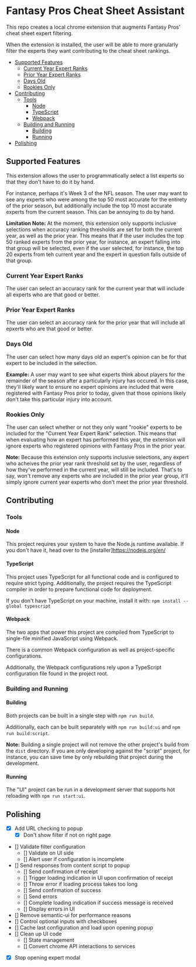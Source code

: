 # Fantasy Pros Cheat Sheet Assistant

This repo creates a local chrome extension that augments Fantasy Pros' cheat sheet expert filtering.

When the extension is installed, the user will be able to more granularly filter the experts they want contributing
to the cheat sheet rankings.

- [Supported Features](#supported-features)
  - [Current Year Expert Ranks](#current-year-expert-ranks)
  - [Prior Year Expert Ranks](#prior-year-expert-ranks)
  - [Days Old](#days-old)
  - [Rookies Only](#rookies-only)
- [Contributing](#contributing)
  - [Tools](#tools)
    - [Node](#node)
    - [TypeScript](#typescript)
    - [Webpack](#webpack)
  - [Building and Running](#building-and-running)
    - [Building](#building)
    - [Running](#running)
- [Polishing](#polishing)

## Supported Features

This extension allows the user to programmatically select a list experts so that they don't have to do it by hand.

For instance, perhaps it's Week 3 of the NFL season. The user may want to see any experts who were among the top 50 most accurate
for the entirety of the prior season, but additionally include the top 10 most accurate experts from the current season. This
can be annoying to do by hand.

**Limitation Note:** At the moment, this extension only supports inclusive selections when accuracy ranking thresholds are set for both the current
year, as well as the prior year. This means that if the user includes the top 50 ranked experts from the prior year, for instance, an expert
falling into that group will be selected, even if the user selected, for instance, the top 20 experts from teh current year and the expert in
question falls outside of that group.

### Current Year Expert Ranks

The user can select an accuracy rank for the current year that will include all experts who are that good or better.

### Prior Year Expert Ranks

The user can select an accuracy rank for the prior year that will include all epxerts who are that good or better.

### Days Old

The user can select how many days old an expert's opinion can be for that expert to be included in the selection.

**Example:** A user may want to see what experts think about players for the remainder of the season after a particularly injury has occured.
In this case, they'll likely want to ensure no expert opinions are included that were registered with Fantasy Pros prior to today, given that
those opinions likely don't take this particular injury into account.

### Rookies Only

The user can select whether or not they only want "rookie" experts to be included for the "Current Year Expert Rank" selection. This means that
when evaluating how an expert has performed this year, the extension will ignore experts who registered opinions with Fantasy Pros in the prior year.

**Note:** Because this extension only supports inclusive selections, any expert who acheives the prior year rank threshold set by the user,
regardless of how they've performed in the current year, will still be included. That's to say, won't remove any experts who are included in
the prior year group, it'll simply ignore current year experts who don't meet the prior year threshold.

## Contributing

### Tools

#### Node

This project requires your system to have the Node.js runtime available. If you don't have it, head over to the [installer]<https://nodejs.org/en/>

#### TypeScript

This project uses TypeScript for all functional code and is configured to require strict typing. Additionally, the project requires the
TypeScript compiler in order to prepare functional code for deployment.

If you don't have TypeScript on your machine, install it with:
`npm install --global typescript`

#### Webpack

The two apps that power this project are compiled from TypeScript to single-file minified JavaScript using Webpack.

There is a common Webpack configuration as well as project-specific configurations.

Additionally, the Webpack configurations rely upon a TypeScript configuration file found in the project root.

### Building and Running

#### Building

Both projects can be built in a single step with `npm run build`.

Additionally, each can be built separately with `npm run build:ui` and `npm run build:script`.

**Note:** Building a single project will not remove the other project's build from the `dist` directory. If you are only developing against the "script" project, for instance, you can save time by only rebuilding that project during the development.

#### Running

The "UI" project can be run in a development server that supports hot reloading with `npm run start:ui`.

## Polishing

- [x] Add URL checking to popup
  - [x] Don't show filter if not on right page
- [] Validate filter configuration
  - [] Validate on UI side
  - [] Alert user if configuration is incomplete
- [] Send responses from content script to popup
  - [] Send confirmation of receipt
  - [] Trigger loading indication in UI upon confirmation of receipt
  - [] Throw error if loading process takes too long
  - [] Send confirmation of success
  - [] Send errors
  - [] Complete loading indication if success message is received
  - [] Display errors in UI
- [] Remove semantic-ui for performance reasons
- [] Control optional inputs with checkboxes
- [] Cache last configuration and load upon opening popup
- [] Clean up UI code
  - [] State management
  - [] Convert chrome API interactions to services
- [x] Stop opening expert modal
